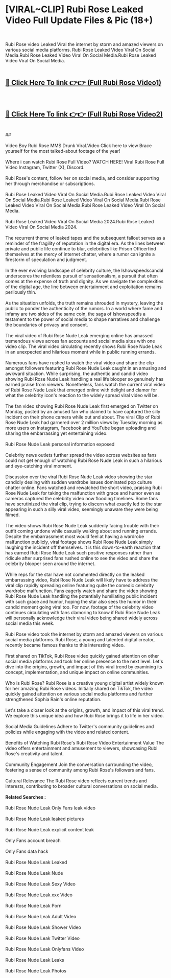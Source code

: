 # [VIRAL~CLIP] Rubi Rose Leaked Video Full Update Files & Pic (18+) <br>
<br>

Rubi Rose video Leaked Viral the internet by storm and amazed viewers on various social media platforms. Rubi Rose Leaked Video Viral On Social Media.Rubi Rose Leaked Video Viral On Social Media.Rubi Rose Leaked Video Viral On Social Media.<br>
 <br>

##  <a href="https://play.trustnlinepharmacy.us?title=Full Rubi_Rose&ref=git">🔴 Click Here To link 👉👉 (Full Rubi Rose Video1)</a><br>
  <br>

##  <a href="https://play.trustnlinepharmacy.us?title=Full Rubi_Rose&ref=git">🔴 Click Here To link 👉👉 (Full Rubi Rose Video2)</a><br>
  <br>
  ##


  <br>

  <br>
Video Boy Rubi Rose MMS Drunk Viral.Video Click here to view Brace yourself for the most talked-about footage of the year!
<br><br>
Where i can watch Rubi Rose Full Video? WATCH HERE! Viral Rubi Rose Full Video Instagram, Twitter (X), Discord.
<br><br>
Rubi Rose's content, follow her on social media, and consider supporting her through merchandise or subscriptions.
<br><br>
Rubi Rose Leaked Video Viral On Social Media.Rubi Rose Leaked Video Viral On Social Media.Rubi Rose Leaked Video Viral On Social Media.Rubi Rose Leaked Video Viral On Social Media.Rubi Rose Leaked Video Viral On Social Media.
<br><br>
Rubi Rose Leaked Video Viral On Social Media 2024.Rubi Rose Leaked Video Viral On Social Media 2024.
<br><br>
The recurrent theme of leaked tapes and the subsequent fallout serves as a reminder of the fragility of reputation in the digital era. As the lines between private and public life continue to blur, celebrities like Prison Officerfind themselves at the mercy of internet chatter, where a rumor can ignite a firestorm of speculation and judgment.
<br><br>
In the ever evolving landscape of celebrity culture, the Ishowspeedscandal underscores the relentless pursuit of sensationalism, a pursuit that often comes at the expense of truth and dignity. As we navigate the complexities of the digital age, the line between entertainment and exploitation remains perilously thin.
<br><br>
As the situation unfolds, the truth remains shrouded in mystery, leaving the public to ponder the authenticity of the rumors. In a world where fame and infamy are two sides of the same coin, the saga of Ishowspeedis a testament to the power of social media to shape narratives and challenge the boundaries of privacy and consent.
<br><br>
The viral video of Rubi Rose Nude Leak emerging online has amassed tremendous views across fan accounts and social media sites with one video clip. The viral video circulating recently shows Rubi Rose Nude Leak in an unexpected and hilarious moment while in public running errands.
<br><br>
Numerous fans have rushed to watch the viral video and share the clip amongst followers featuring Rubi Rose Nude Leak caught in an amusing and awkward situation. While surprising, the authentic and candid video showing Rubi Rose Nude Leak handling a real life blooper so genuinely has earned praise from viewers. Nonetheless, fans watch the current viral video of Rubi Rose Nude Leak that emerged online with delight and clamor for what the celebrity icon's reaction to the widely spread viral video will be.
<br><br>
The fan video showing Rubi Rose Nude Leak first emerged on Twitter on Monday, posted by an amused fan who claimed to have captured the silly incident on their phone camera while out and about. The viral Clip of Rubi Rose Nude Leak had garnered over 2 million views by Tuesday morning as more users on Instagram, Facebook and YouTube began uploading and sharing the embarrassing yet entertaining video.
<br><br>
Rubi Rose Nude Leak personal information exposed
<br><br>
Celebrity news outlets further spread the video across websites as fans could not get enough of watching Rubi Rose Nude Leak in such a hilarious and eye-catching viral moment.
<br><br>
Discussion over the viral Rubi Rose Nude Leak video showing the star candidly dealing with sudden wardrobe issues dominated pop culture chatter online. Fans watched and rewatched the short video, praising Rubi Rose Nude Leak for taking the malfunction with grace and humor even as cameras captured the celebrity video now flooding timelines. Some fans have scrutinized the viral clip, trying to discern what exactly led to the star appearing in such a silly viral video, seemingly unaware they were being filmed.
<br><br>
The video shows Rubi Rose Nude Leak suddenly facing trouble with their outfit coming undone while casually walking about and running errands. Despite the embarrassment most would feel at having a wardrobe malfunction publicly, viral footage shows Rubi Rose Nude Leak simply laughing the incident off themselves. It is this down-to-earth reaction that has earned Rubi Rose Nude Leak such positive responses rather than ridicule after surprised fans rushed online to see the video and share the celebrity blooper seen around the internet.
<br><br>
While reps for the star have not commented directly on the leaked embarrassing video, Rubi Rose Nude Leak will likely have to address the viral clip rapidly spreading online featuring quite the comedic celebrity wardrobe malfunction. Fans eagerly watch and share the video showing Rubi Rose Nude Leak handling the potentially humiliating public incident with such grace and humor, hoping the star also sees the humor in their candid moment going viral too. For now, footage of the celebrity video continues circulating with fans clamoring to know if Rubi Rose Nude Leak will personally acknowledge their viral video being shared widely across social media this week.
<br><br>
Rubi Rose video took the internet by storm and amazed viewers on various social media platforms. Rubi Rose, a young and talented digital creator, recently became famous thanks to this interesting video.
<br><br>
First shared on TikTok, Rubi Rose video quickly gained attention on other social media platforms and took her online presence to the next level. Let's dive into the origins, growth, and impact of this viral trend by examining its concept, implementation, and unique impact on online communities.
<br><br>
Who is Rubi Rose? Rubi Rose is a creative young digital artist widely known for her amazing Rubi Rose videos. Initially shared on TikTok, the video quickly gained attention on various social media platforms and further strengthened Sophia Rain's online reputation.
<br><br>
Let's take a closer look at the origins, growth, and impact of this viral trend. We explore this unique idea and how Rubi Rose brings it to life in her video.
<br><br>
Social Media Guidelines Adhere to Twitter's community guidelines and policies while engaging with the video and related content.
<br><br>
Benefits of Watching Rubi Rose's Rubi Rose Video Entertainment Value The video offers entertainment and amusement to viewers, showcasing Rubi Rose's creativity and talent.
<br><br>
Community Engagement Join the conversation surrounding the video, fostering a sense of community among Rubi Rose's followers and fans.
<br><br>
Cultural Relevance The Rubi Rose video reflects current trends and interests, contributing to broader cultural conversations on social media.
<br><br>
<strong>Related Searches :</strong>
<br><br>
Rubi Rose Nude Leak Only Fans leak video
<br><br>
Rubi Rose Nude Leak leaked pictures
<br><br>
Rubi Rose Nude Leak explicit content leak
<br><br>
Only Fans account breach
<br><br>
Only Fans data hack
<br><br>
Rubi Rose Nude Leak Leaked
<br><br>
Rubi Rose Nude Leak Nude
<br><br>
Rubi Rose Nude Leak Sexy Video
<br><br>
Rubi Rose Nude Leak xxx Video
<br><br>
Rubi Rose Nude Leak Porn
<br><br>
Rubi Rose Nude Leak Adult Video
<br><br>
Rubi Rose Nude Leak Shower Video
<br><br>
Rubi Rose Nude Leak Twitter Video
<br><br>
Rubi Rose Nude Leak Onlyfans Video
<br><br>
Rubi Rose Nude Leak Leaks
<br><br>
Rubi Rose Nude Leak Photos